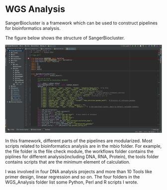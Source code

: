 # WGS Analysis

SangerBiocluster is a framework which can be used to construct pipelines for bioinformatics analysis. 

The figure below shows the structure of SangerBiocluster. 

![WGS_Analysis Framework](./Structure_of_WGS_Analysis.png)

In this framework, different parts of the pipelines are modularized. Most scripts related to bioinformatics analysis are in the mbio folder. For example, the file folder is the file check module, the workflows folder contains the piplines for different analysis(including DNA, RNA, Protein), the tools folder contains scripts that are the minimum element of calculation.

I was involved in four DNA analysis projects and more than 10 Tools like primer design, linear regression and so on. The four folders in the WGS_Analysis folder list some Python, Perl and R scripts I wrote.



